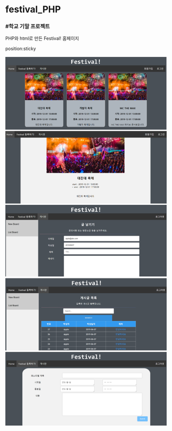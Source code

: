 # festival_PHP
### #학교 기말 프로젝트
PHP와 html로 만든 Festival! 홈페이지

position:sticky 

![descimg1](./image/descimg.png)
![descimg2](./image/festival3.png)
![descimg3](./image/festival4.png)
![descimg4](./image/festival5.png)
![descimg5](./image/festival6.png)
